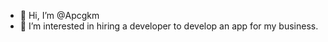 - 👋 Hi, I’m @Apcgkm
- 👀 I’m interested in hiring a developer to develop an app for my business.

<!---
Apcgkm/Apcgkm is a ✨ special ✨ repository because its `README.md` (this file) appears on your GitHub profile.
You can click the Preview link to take a look at your changes.
--->
